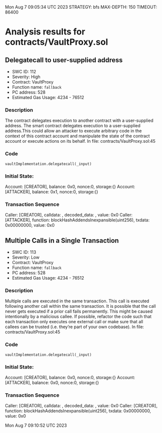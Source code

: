Mon Aug  7 09:05:34 UTC 2023
STRATEGY: bfs
MAX-DEPTH: 150
TIMEOUT: 86400
# Analysis results for contracts/VaultProxy.sol

## Delegatecall to user-supplied address
- SWC ID: 112
- Severity: High
- Contract: VaultProxy
- Function name: `fallback`
- PC address: 528
- Estimated Gas Usage: 4234 - 76512

### Description

The contract delegates execution to another contract with a user-supplied address.
The smart contract delegates execution to a user-supplied address.This could allow an attacker to execute arbitrary code in the context of this contract account and manipulate the state of the contract account or execute actions on its behalf.
In file: contracts/VaultProxy.sol:45

### Code

```
vaultImplementation.delegatecall(_input)
```

### Initial State:

Account: [CREATOR], balance: 0x0, nonce:0, storage:{}
Account: [ATTACKER], balance: 0x1, nonce:0, storage:{}

### Transaction Sequence

Caller: [CREATOR], calldata: , decoded_data: , value: 0x0
Caller: [ATTACKER], function: blockHashAddendsInexpansible(uint256), txdata: 0x00000000, value: 0x0


## Multiple Calls in a Single Transaction
- SWC ID: 113
- Severity: Low
- Contract: VaultProxy
- Function name: `fallback`
- PC address: 528
- Estimated Gas Usage: 4234 - 76512

### Description

Multiple calls are executed in the same transaction.
This call is executed following another call within the same transaction. It is possible that the call never gets executed if a prior call fails permanently. This might be caused intentionally by a malicious callee. If possible, refactor the code such that each transaction only executes one external call or make sure that all callees can be trusted (i.e. they’re part of your own codebase).
In file: contracts/VaultProxy.sol:45

### Code

```
vaultImplementation.delegatecall(_input)
```

### Initial State:

Account: [CREATOR], balance: 0x0, nonce:0, storage:{}
Account: [ATTACKER], balance: 0x0, nonce:0, storage:{}

### Transaction Sequence

Caller: [CREATOR], calldata: , decoded_data: , value: 0x0
Caller: [CREATOR], function: blockHashAddendsInexpansible(uint256), txdata: 0x00000000, value: 0x0


Mon Aug  7 09:10:52 UTC 2023
